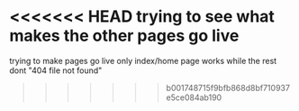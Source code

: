 <<<<<<< HEAD
trying to see what makes the other pages go live
=======
trying to make pages go live only index/home page works while the rest dont "404 file not found"
>>>>>>> b001748715f9bfb868d8bf710937e5ce084ab190
